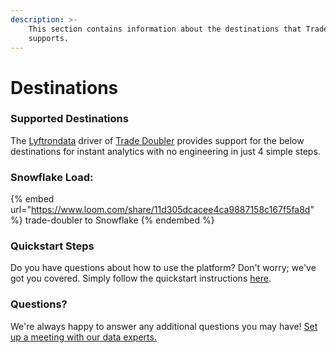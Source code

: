 ```yaml
---
description: >-
    This section contains information about the destinations that Trade Doubler
    supports.
---
```


# Destinations

### Supported Destinations

The [Lyftrondata](https://www.lyftrondata.com/) driver of [Trade Doubler](https://www.lyftrondata.com/integration/trade-doubler/) provides support for the below destinations for instant analytics with no engineering in just 4 simple steps.

### Snowflake Load:

{% embed url="https://www.loom.com/share/11d305dcacee4ca9887158c167f5fa8d" %}
trade-doubler to Snowflake
{% endembed %}

### Quickstart Steps

Do you have questions about how to use the platform? Don't worry; we've got you covered. Simply follow the quickstart instructions [here](../../../quickstart-steps.md).

### Questions? <a href="#questions" id="questions"></a>

We're always happy to answer any additional questions you may have! [Set up a meeting with our data experts.](https://www.lyftrondata.com/book-a-meeting/)
